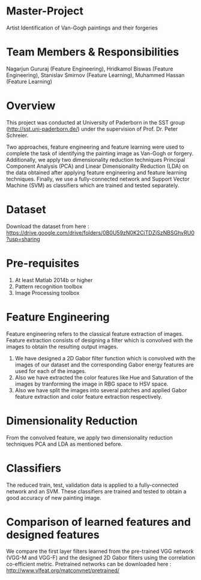 # Master-Project
Artist Identification of Van-Gogh paintings and their forgeries 

# Team Members & Responsibilities

Nagarjun Gururaj (Feature Engineering), Hridkamol Biswas (Feature Engineering), Stanislav Smirnov (Feature Learning), Muhammed Hassan (Feature Learning)

# Overview
This project was conducted at University of Paderborn in the SST group (http://sst.uni-paderborn.de/) under the supervision of Prof. Dr. Peter Schreier. 

Two approaches, feature engineering and feature learning were used to complete the task of identifying the painting image as Van-Gogh or forgery. Additionally, we apply two dimensionality reduction techniques Principal Component Analysis (PCA) and Linear Dimensionality Reduction (LDA) on the data obtained after applying feature engineering and feature learning techniques. Finally, we use a fully-connected network and Support Vector Machine (SVM) as classifiers which are trained and tested separately.

# Dataset

Download the dataset from here :  https://drive.google.com/drive/folders/0B0U59zN0K2CiTDZjSzNBSGhvRU0?usp=sharing

# Pre-requisites

1) At least Matlab 2014b or higher
2) Pattern recognition toolbox
3) Image Processing toolbox

# Feature Engineering 
Feature engineering refers to the classical feature extraction of images. Feature extraction consists of designing a filter which is convolved with the images to obtain the resulting output images. 

1) We have designed a 2D Gabor filter function which is convolved with the images of our dataset and the corresponding Gabor energy features are used for each of the images.
2) Also we have extracted the color features like Hue and Saturation of the images by tranforming the image in RBG space to HSV space.
3) Also we have split the images into several patches and applied Gabor feature extraction and color feature extraction respectively.

# Dimensionality Reduction 

From the convolved feature, we apply two dimensionality reduction techniques PCA and LDA as mentioned before.

# Classifiers

The reduced train, test, validation data is applied to a fully-connected network and an SVM. These classifiers are trained and tested to obtain a good accuracy of new painting image.

# Comparison of learned features and designed features

We compare the first layer filters learned from the pre-trained VGG network (VGG-M and VGG-F) and the designed 2D Gabor fliters using the correlation co-efficient metric. Pretrained networks can be downloaded here : http://www.vlfeat.org/matconvnet/pretrained/
